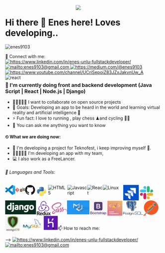 <img src="https://github-readme-stats.vercel.app/api?username=enes9103&show_icons=true&theme=tokyonight" align='right' width="55%">

# Hi there 👋 Enes here! Loves developing..
<p align="left"> <img src="https://komarev.com/ghpvc/?username=enes9103" alt="enes9103" /> </p>
📩 Connect with me:
<br>
<a href="https://www.linkedin.com/in/enes-unlu-fullstackdeveloper/" target="_blank">
    <img src="https://img.shields.io/badge/%20-linkedin-0072b1" alt="https://www.linkedin.com/in/enes-unlu-fullstackdeveloper/">
</a>
<a href="mailto:enes9103" target="_blank">
    <img src="https://img.shields.io/badge/%20-gmail-B23121" alt="mailto:enes9103@gmail.com">
</a>
<a href="https://medium.com/@enes9103/" target="_blank">
    <img src="https://img.shields.io/badge/%20-medium-black" alt="https://medium.com/@enes9103">
</a>
<a href="https://www.youtube.com/channel/UCriSepoiZ83JZxJakvnUw_A" target="_blank">
    <img width="80px" src="https://img.shields.io/badge/youtube-%23FF0000.svg?&style=for-the-badge&logo=youtube&logoColor=white" alt="https://www.youtube.com/channel/UCriSepoiZ83JZxJakvnUw_A">
</a>
<a>
<img src="https://cdn.freelogovectors.net/wp-content/uploads/2018/12/react_logo.png" align='left' width="20%" alt="react">
</a>    

### 📑 I'm currently doing front and backend development (Java Script | React | Node.js | Django)
- 👨🏼‍🤝‍👨🏻 I want to collaborate on open source projects
- 🥅 Goals: Developing an app to be heard in the world and learning virtual reality and artificial intelligence 🤖
- ⚡ Fun fact: I love to running , play chess ♟and cycling 🚴‍♀️
- 💬 You can ask me anything you want to know


#### ⏲ What we are doing now:
- 🚀 I'm developing a project for Teknofest, i keep improving myself 📃.
- 👨🏼‍🤝‍👨🏻 I'm developing an app with my team, 
- 💻 I also work as a FreeLancer.

###### 🔧 Languages and Tools:

[<img align="left" alt="Visual Studio Code" width="32px" src="https://raw.githubusercontent.com/github/explore/80688e429a7d4ef2fca1e82350fe8e3517d3494d/topics/visual-studio-code/visual-studio-code.png" />][vsCode]
[<img align="left" alt="Git" width="32px" src="https://raw.githubusercontent.com/github/explore/80688e429a7d4ef2fca1e82350fe8e3517d3494d/topics/git/git.png" />][git]
[<img align="left" alt="GitHub" width="32px" src="https://raw.githubusercontent.com/github/explore/78df643247d429f6cc873026c0622819ad797942/topics/github/github.png" />][github]
[<img align="left" alt="Python" width="42px" src="https://raw.githubusercontent.com/github/explore/cebd63002168a05a6a642f309227eefeccd92950/topics/python/python.png" />][python]
[<img align="left" alt="HTML5" width="62px" src="https://upload.wikimedia.org/wikipedia/commons/thumb/1/10/CSS3_and_HTML5_logos_and_wordmarks.svg/1280px-CSS3_and_HTML5_logos_and_wordmarks.svg.png" />][HTML]
[<img align="left" alt="Javascript" width="64px" src="https://img2.pngindir.com/20180720/pjj/kisspng-javascript-logo-html-clip-art-javascript-logo-5b5188b16dbcd8.5939232615320700654495.jpg" />][js]
[<img align="left" alt="React" width="50px" src="https://upload.wikimedia.org/wikipedia/commons/thumb/4/47/React.svg/1024px-React.svg.png" />][react]
[<img align="left" alt="Linux" width="66px" src="https://w7.pngwing.com/pngs/970/403/png-transparent-tux-linux-mint-logo-linux-logo-vertebrate-bird.png" />][linux]
<img align="left" alt="Jira" height="50px" src="https://github.com/tarnilok/tarnilok/blob/main/images/jira.jpg" />
<img align="left" alt="Slack" height="50px" src="https://github.com/tarnilok/tarnilok/blob/main/images/slack.jpg" />
<img align="left" alt="django" height="45px" src="https://github.com/tarnilok/tarnilok/blob/main/images/django.png" />
<img align="left" alt="redux" height="50px" src="https://github.com/tarnilok/tarnilok/blob/main/images/redux.png"/>
<img align="left" alt="sass" height="50px" src="https://github.com/tarnilok/tarnilok/blob/main/images/sass.png" />
<img align="left" alt="Material-UI" height="45px" src="https://github.com/tarnilok/tarnilok/blob/main/images/MaterialUI.png" vlign=center/>
<img align="left" alt="bootstrap" widtsh="55px" height="50px" src="https://github.com/tarnilok/tarnilok/blob/main/images/Bootstrap.jpg" />
<img align="left" alt="styledcomponent" height="50px" src="https://github.com/tarnilok/tarnilok/blob/main/images/styledcomponents.png" />
<img align="left" alt="postgreSQL" height="50px" src="https://github.com/tarnilok/tarnilok/blob/main/images/PostgreSQL.png" />
<img align="left" alt="postman" height="50px" src="https://github.com/tarnilok/tarnilok/blob/main/images/postman.png" />
<img align="left" alt="mongoDB" height="50px" src="https://github.com/tarnilok/tarnilok/blob/main/images/mongoDB.png" />
<img align="left" alt="MySQL" height="50px" src="https://github.com/tarnilok/tarnilok/blob/main/images/MySQL.png"/>
<img align="left" alt="heroku" height="45px" src="https://github.com/tarnilok/tarnilok/blob/main/images/heroku.png"/>

<br />

[react]: https://tr.reactjs.org/
[vsCode]: https://code.visualstudio.com/
[git]: https://git-scm.com/
[github]: https://github.com/enes9103
[python]: https://www.python.org/
[js]: https://www.javascript.com/
[linux]: https://www.linux.org/
[HTML]: https://www.w3schools.com/html/

<br /><br><br><br><br>

- 📫 How to reach me:

--> 
<a href="https://www.linkedin.com/in/enes-unlu-fullstackdeveloper/" target="_blank">
    <img src="https://img.shields.io/badge/%20-linkedin-0072b1" alt="https://www.linkedin.com/in/enes-unlu-fullstackdeveloper/">
</a>
<a href="mailto:enes9103" target="_blank">
    <img src="https://img.shields.io/badge/%20-gmail-B23121" alt="mailto:enes9103@gmail.com">
</a>
